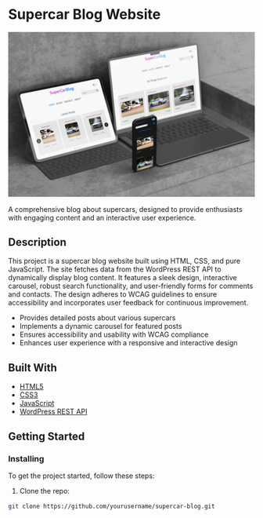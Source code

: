 # Supercar Blog Website

![Supercar Blog](https://github.com/Noroff-FEU-Assignments/project-exam-1-Padletut/blob/main/images/supercarblog.jpg)

A comprehensive blog about supercars, designed to provide enthusiasts with engaging content and an interactive user experience.

## Description

This project is a supercar blog website built using HTML, CSS, and pure JavaScript. The site fetches data from the WordPress REST API to dynamically display blog content. It features a sleek design, interactive carousel, robust search functionality, and user-friendly forms for comments and contacts. The design adheres to WCAG guidelines to ensure accessibility and incorporates user feedback for continuous improvement.

- Provides detailed posts about various supercars
- Implements a dynamic carousel for featured posts
- Ensures accessibility and usability with WCAG compliance
- Enhances user experience with a responsive and interactive design

## Built With

- [HTML5](https://developer.mozilla.org/en-US/docs/Web/Guide/HTML/HTML5)
- [CSS3](https://developer.mozilla.org/en-US/docs/Web/CSS)
- [JavaScript](https://developer.mozilla.org/en-US/docs/Web/JavaScript)
- [WordPress REST API](https://developer.wordpress.org/rest-api/)

## Getting Started

### Installing

To get the project started, follow these steps:

1. Clone the repo:

```bash
git clone https://github.com/yourusername/supercar-blog.git
